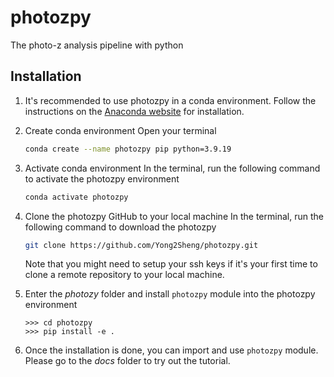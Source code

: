 # photozpy
The photo-z analysis pipeline with python

## Installation

1. It's recommended to use photozpy in a conda environment. Follow the instructions on the [Anaconda website](https://docs.anaconda.com/free/anaconda/install/index.html) for installation.

2. Create conda environment
	Open your terminal
	```bash
	conda create --name photozpy pip python=3.9.19
	```

3. Activate conda environment
	In the terminal, run the following command to activate the photozpy environment
	```bash
	conda activate photozpy
	```

4. Clone the photozpy GitHub to your local machine
	In the terminal, run the following command to download the photozpy
	```bash
	git clone https://github.com/Yong2Sheng/photozpy.git
	```
	Note that you might need to setup your ssh keys if it's your first time to clone a remote repository to your local machine.

5. Enter the *photozy* folder and install `photozpy` module into the photozpy environment
	```shell
	>>> cd photozpy
	>>> pip install -e .
	```

6. Once the installation is done, you can import and use `photozpy` module. Please go to the *docs* folder to try out the tutorial. 
